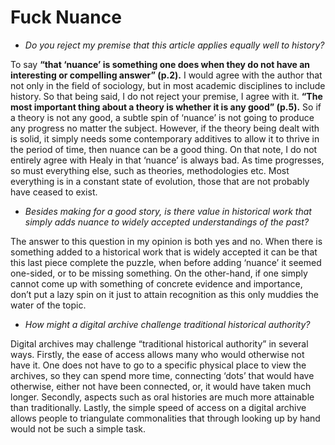 # Fuck Nuance
-	*Do you reject my premise that this article applies equally well to history?*

To say **“that ‘nuance’ is something one does when they do not have an interesting or compelling answer” (p.2).** I would agree with the author that not only in the field of sociology, but in most academic disciplines to include history. So that being said, I do not reject your premise, I agree with it. **“The most important thing about a theory is whether it is any good” (p.5).** So if a theory is not any good, a subtle spin of ‘nuance’ is not going to produce any progress no matter the subject. However, if the theory being dealt with is solid, it simply needs some contemporary additives to allow it to thrive in the period of time, then nuance can be a good thing. On that note, I do not entirely agree with Healy in that ‘nuance’ is always bad. As time progresses, so must everything else, such as theories, methodologies etc. Most everything is in a constant state of evolution, those that are not probably have ceased to exist. 

-	*Besides making for a good story, is there value in historical work that simply adds nuance to widely accepted understandings of the past?*

The answer to this question in my opinion is both yes and no. When there is something added to a historical work that is widely accepted it can be that this last piece complete the puzzle, when before adding ‘nuance’ it seemed one-sided, or to be missing something. On the other-hand, if one simply cannot come up with something of concrete evidence and importance, don’t put a lazy spin on it just to attain recognition as this only muddies the water of the topic.

-	*How might a digital archive challenge traditional historical authority?*

Digital archives may challenge “traditional historical authority” in several ways. Firstly, the ease of access allows many who would otherwise not have it. One does not have to go to a specific physical place to view the archives, so they can spend more time, connecting ‘dots’ that would have otherwise, either not have been connected, or, it would have taken much longer. Secondly, aspects such as oral histories are much more attainable than traditionally. Lastly, the simple speed of access on a digital archive allows people to triangulate commonalities that through looking up by hand would not be such a simple task.

